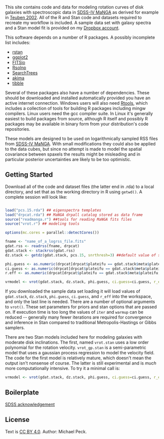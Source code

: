 This site contains code and data for modeling rotation curves of disk galaxies with spectroscopic data in [SDSS-IV MaNGA](http://www.sdss.org/dr14/manga/) as derived for example in [Teuben 2002](https://ui.adsabs.harvard.edu/#abs/2002ASPC..275..217T/abstract). All of the R and Stan code and datasets required to recreate my workflow is included. A sample data set with galaxy spectra and a Stan model fit is provided on my [Dropbox account](https://www.dropbox.com/s/tousr1abr1j27r6/8333-6102.rda?dl=0).

This software depends on a number of R packages. A possibly incomplete list includes:

- [rstan](https://cran.r-project.org/package=rstan)
- [ggplot2](https://cran.r-project.org/package=ggplot2)
- [FITSio](https://cran.r-project.org/package=FITSio)
- [Rsolnp](https://cran.r-project.org/package=Rsolnp)
- [SearchTrees](https://cran.r-project.org/package=SearchTrees)
- [akima](https://cran.r-project.org/package=akima)
- [tibble](https://cran.r-project.org/package=tibble)

Several of these packages also have a number of dependencies. These should be downloaded and installed automatically provided you have an active internet connection. Windows users will also need [Rtools](http://cran.us.r-project.org/bin/windows/Rtools/), which includes a collection of tools for building R packages including mingw compilers. Linux users need the gcc compiler suite. In Linux it's generally easiest to build packages from source, although R itself and possibly R packages may be available in binary form from your distribution's code repositories.

These models are designed to be used on logarithmically sampled RSS files from [SDSS-IV MaNGA](http://www.sdss.org/dr14/manga/manga-data/data-access/). With small modifications they could also be applied to the data cubes, but since no attempt is made to model the spatial covariance between spaxels the results might be misleading and in particular posterior uncertainties are likely to be too optimistic.

## Getting Started

Download all of the code and dataset files (the latter end in .rda) to a local directory, and set that as the working directory in R using `getwd()`. A complete session will look like:

```R

load("pcs.15.rda") ## eigenspectra templates
load("drpcat.rda") ## MaNGA drpall catalog stored as data frame
source("readmanga.r") ##tools for reading MaNGA fits files
source("vrot.r") ## modeling tools

options(mc.cores = parallel::detectCores())

fname <- "name_of_a_logrss_file.fits"
gdat.rss <- readrss(fname, drpcat)
gdat.stack <- stackrss(gdat.rss)
dz.stack <- getdz(gdat.stack, pcs.15, snrthresh=3) ##default value of snrthresh may be too conservative for this task

phi.guess <- as.numeric(drpcat[drpcat$plateifu == gdat.stack$meta$plateifu, "nsa_elpetro_phi"]) ## photometric major axis orientation
ci.guess <- as.numeric(drpcat[drpcat$plateifu == gdat.stack$meta$plateifu, "nsa_elpetro_ba"])  ## photometric minor/major axis ratio
r.eff <- as.numeric(drpcat[drpcat$plateifu == gdat.stack$meta$plateifu, "nsa_elpetro_th50_r"]) ## r band effective radius

vrmodel <- vrot(gdat.stack, dz.stack, phi.guess, ci.guess=ci.guess, r_eff= r.eff)
```

If you downloaded the sample data set loading it will load values of `gdat.stack`, `dz.stack`, `phi.guess`, `ci.guess`, and `r_eff` into the workspace, and only the last line is needed. There are a number of optional arguments to `vrot()`. These set parameters for priors and stan options that are passed on. If execution time is too long the values of `iter` and `warmup` can be reduced -- generally many fewer iterations are required for convergence and inference in Stan compared to traditional Metropolis-Hastings or Gibbs samplers.

There are two Stan models included here for modeling galaxies with moderate disk inclinations. The first, named `vrot.stan` uses a low order polynomial for the rotation velocity. `vrot_gp.stan` is a semi-parametric model that uses a gaussian process regression to model the velocity field. The code for the first model is relatively mature, which doesn't mean the output isn't nonsense of course. The latter is still experimental and is *much* more computationally intensive. To try it a minimal call is:

```R
vrmodel <- vrot(gdat.stack, dz.stack, phi.guess, ci.guess=ci.guess, r_eff= r.eff)
```

## Boilerplate

[SDSS acknowledgement](http://www.sdss.org/collaboration/citing-sdss/)

## License

Text is [CC BY 4.0](https://creativecommons.org/licenses/by/4.0/). Author: Michael Peck.
